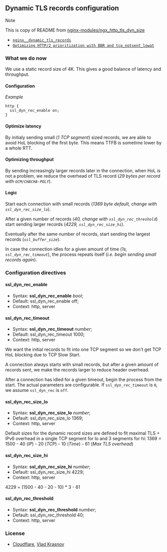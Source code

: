 ## Dynamic TLS records configuration

> [!NOTE] 
> This is copy of README from [nginx-modules/ngx_http_tls_dyn_size](https://github.com/nginx-modules/ngx_http_tls_dyn_size)

* [`nginx__dynamic_tls_records`](https://github.com/cloudflare/sslconfig/blob/3e45b99/patches/)
* [`Optimizing HTTP/2 prioritization with BBR and tcp_notsent_lowat`](https://blog.cloudflare.com/http-2-prioritization-with-nginx/)

### What we do now

We use a static record size of 4K. This gives a good balance of latency and throughput.

#### Configuration

*Example*

```nginx
http {
  ssl_dyn_rec_enable on;
}
```

#### Optimize latency

By initialy sending small (_1 TCP segment_) sized records, we are able to avoid HoL blocking of the first byte. This means TTFB is sometime lower by a whole RTT.

#### Optimizing throughput

By sending increasingly larger records later in the connection,
when HoL is not a problem, we reduce the overhead of TLS record
(_29 bytes per record with `GCM/CHACHA-POLY`_).

#### Logic

Start each connection with small records
(_1369 byte default, change with `ssl_dyn_rec_size_lo`_).

After a given number of records (_40, change with `ssl_dyn_rec_threshold`_)
start sending larger records (_4229, `ssl_dyn_rec_size_hi`_).

Eventually after the same number of records,
start sending the largest records (_`ssl_buffer_size`_).

In case the connection idles for a given amount of time
(_1s, `ssl_dyn_rec_timeout`_), the process repeats itself
(_i.e. begin sending small records again_).

### Configuration directives

#### ssl_dyn_rec_enable
- Syntax: **ssl_dyn_rec_enable** _bool_;
- Default: ssl_dyn_rec_enable off;
- Context: http, server

#### ssl_dyn_rec_timeout
- Syntax: **ssl_dyn_rec_timeout** _number_;
- Default: ssl_dyn_rec_timeout 1000;
- Context: http, server

We want the initial records to fit into one TCP segment
so we don't get TCP HoL blocking due to TCP Slow Start.

A connection always starts with small records, but after
a given amount of records sent, we make the records larger
to reduce header overhead.

After a connection has idled for a given timeout, begin
the process from the start. The actual parameters are
configurable. If `ssl_dyn_rec_timeout` is `0`, we assume `ssl_dyn_rec` is `off`.

#### ssl_dyn_rec_size_lo
- Syntax: **ssl_dyn_rec_size_lo** _number_;
- Default: ssl_dyn_rec_size_lo 1369;
- Context: http, server

Default sizes for the dynamic record sizes are defined to fit maximal
TLS + IPv6 overhead in a single TCP segment for lo and 3 segments for hi:
1369 = 1500 - 40 (_IP_) - 20 (_TCP_) - 10 (_Time_) - 61 (_Max TLS overhead_)

#### ssl_dyn_rec_size_hi
- Syntax: **ssl_dyn_rec_size_hi** _number_;
- Default: ssl_dyn_rec_size_hi 4229;
- Context: http, server

4229 = (1500 - 40 - 20 - 10) * 3  - 61

#### ssl_dyn_rec_threshold
- Syntax: **ssl_dyn_rec_threshold** _number_;
- Default: ssl_dyn_rec_threshold 40;
- Context: http, server

### License

* [Cloudflare](https://github.com/cloudflare), [Vlad Krasnov](https://github.com/vkrasnov)
